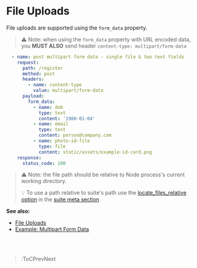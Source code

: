 # File Uploads

File uploads are supported using the `form_data` property.

 > ⚠️ Note: when using the `form_data` property with URL encoded data, you **MUST ALSO** send header `content-type: multipart/form-data`

```yaml
  - name: post multipart form data - single file & two text fields
    request:
      path: /register
      method: post
      headers:
        - name: content-type
          value: multipart/form-data
      payload:
        form_data:
          - name: dob
            type: text
            content: '1980-01-04'
          - name: email
            type: text
            content: person@company.com
          - name: photo-id-file
            type: file
            content: static/assets/example-id-card.png
    response:
      status_code: 200
```

> ⚠️ Note: the file path should be relative to Node process's current working directory.
>
> 💡 To use a path relative to suite's path use the [locate_files_relative option](/docs/basics/meta#locate_files_relative) in the [suite meta section](/docs/basics/meta)

**See also:**

- [File Uploads](/docs/request/file-uploads)
- [Example: Multipart Form Data](https://github.com/matmar10/rest-ez/blob/master/test/cli/src/suites/multipartformpost.suite.yml)

<br><br>

> :ToCPrevNext
